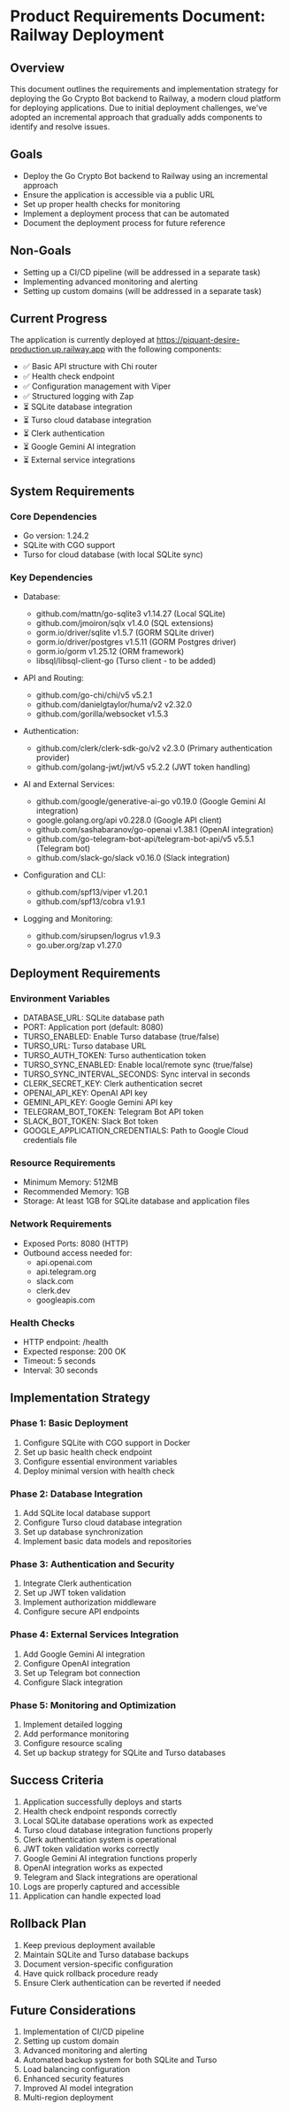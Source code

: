 # Product Requirements Document: Railway Deployment

## Overview
This document outlines the requirements and implementation strategy for deploying the Go Crypto Bot backend to Railway, a modern cloud platform for deploying applications. Due to initial deployment challenges, we've adopted an incremental approach that gradually adds components to identify and resolve issues.

## Goals
- Deploy the Go Crypto Bot backend to Railway using an incremental approach
- Ensure the application is accessible via a public URL
- Set up proper health checks for monitoring
- Implement a deployment process that can be automated
- Document the deployment process for future reference

## Non-Goals
- Setting up a CI/CD pipeline (will be addressed in a separate task)
- Implementing advanced monitoring and alerting
- Setting up custom domains (will be addressed in a separate task)

## Current Progress

The application is currently deployed at https://piquant-desire-production.up.railway.app with the following components:

- ✅ Basic API structure with Chi router
- ✅ Health check endpoint
- ✅ Configuration management with Viper
- ✅ Structured logging with Zap
- ⏳ SQLite database integration
- ⏳ Turso cloud database integration
- ⏳ Clerk authentication
- ⏳ Google Gemini AI integration
- ⏳ External service integrations

## System Requirements

### Core Dependencies
- Go version: 1.24.2
- SQLite with CGO support
- Turso for cloud database (with local SQLite sync)

### Key Dependencies
- Database:
  - github.com/mattn/go-sqlite3 v1.14.27 (Local SQLite)
  - github.com/jmoiron/sqlx v1.4.0 (SQL extensions)
  - gorm.io/driver/sqlite v1.5.7 (GORM SQLite driver)
  - gorm.io/driver/postgres v1.5.11 (GORM Postgres driver)
  - gorm.io/gorm v1.25.12 (ORM framework)
  - libsql/libsql-client-go (Turso client - to be added)

- API and Routing:
  - github.com/go-chi/chi/v5 v5.2.1
  - github.com/danielgtaylor/huma/v2 v2.32.0
  - github.com/gorilla/websocket v1.5.3

- Authentication:
  - github.com/clerk/clerk-sdk-go/v2 v2.3.0 (Primary authentication provider)
  - github.com/golang-jwt/jwt/v5 v5.2.2 (JWT token handling)

- AI and External Services:
  - github.com/google/generative-ai-go v0.19.0 (Google Gemini AI integration)
  - google.golang.org/api v0.228.0 (Google API client)
  - github.com/sashabaranov/go-openai v1.38.1 (OpenAI integration)
  - github.com/go-telegram-bot-api/telegram-bot-api/v5 v5.5.1 (Telegram bot)
  - github.com/slack-go/slack v0.16.0 (Slack integration)

- Configuration and CLI:
  - github.com/spf13/viper v1.20.1
  - github.com/spf13/cobra v1.9.1

- Logging and Monitoring:
  - github.com/sirupsen/logrus v1.9.3
  - go.uber.org/zap v1.27.0

## Deployment Requirements

### Environment Variables
- DATABASE_URL: SQLite database path
- PORT: Application port (default: 8080)
- TURSO_ENABLED: Enable Turso database (true/false)
- TURSO_URL: Turso database URL
- TURSO_AUTH_TOKEN: Turso authentication token
- TURSO_SYNC_ENABLED: Enable local/remote sync (true/false)
- TURSO_SYNC_INTERVAL_SECONDS: Sync interval in seconds
- CLERK_SECRET_KEY: Clerk authentication secret
- OPENAI_API_KEY: OpenAI API key
- GEMINI_API_KEY: Google Gemini API key
- TELEGRAM_BOT_TOKEN: Telegram Bot API token
- SLACK_BOT_TOKEN: Slack Bot token
- GOOGLE_APPLICATION_CREDENTIALS: Path to Google Cloud credentials file

### Resource Requirements
- Minimum Memory: 512MB
- Recommended Memory: 1GB
- Storage: At least 1GB for SQLite database and application files

### Network Requirements
- Exposed Ports: 8080 (HTTP)
- Outbound access needed for:
  - api.openai.com
  - api.telegram.org
  - slack.com
  - clerk.dev
  - googleapis.com

### Health Checks
- HTTP endpoint: /health
- Expected response: 200 OK
- Timeout: 5 seconds
- Interval: 30 seconds

## Implementation Strategy

### Phase 1: Basic Deployment
1. Configure SQLite with CGO support in Docker
2. Set up basic health check endpoint
3. Configure essential environment variables
4. Deploy minimal version with health check

### Phase 2: Database Integration
1. Add SQLite local database support
2. Configure Turso cloud database integration
3. Set up database synchronization
4. Implement basic data models and repositories

### Phase 3: Authentication and Security
1. Integrate Clerk authentication
2. Set up JWT token validation
3. Implement authorization middleware
4. Configure secure API endpoints

### Phase 4: External Services Integration
1. Add Google Gemini AI integration
2. Configure OpenAI integration
3. Set up Telegram bot connection
4. Configure Slack integration

### Phase 5: Monitoring and Optimization
1. Implement detailed logging
2. Add performance monitoring
3. Configure resource scaling
4. Set up backup strategy for SQLite and Turso databases

## Success Criteria
1. Application successfully deploys and starts
2. Health check endpoint responds correctly
3. Local SQLite database operations work as expected
4. Turso cloud database integration functions properly
5. Clerk authentication system is operational
6. JWT token validation works correctly
7. Google Gemini AI integration functions properly
8. OpenAI integration works as expected
9. Telegram and Slack integrations are operational
10. Logs are properly captured and accessible
11. Application can handle expected load

## Rollback Plan
1. Keep previous deployment available
2. Maintain SQLite and Turso database backups
3. Document version-specific configuration
4. Have quick rollback procedure ready
5. Ensure Clerk authentication can be reverted if needed

## Future Considerations
1. Implementation of CI/CD pipeline
2. Setting up custom domain
3. Advanced monitoring and alerting
4. Automated backup system for both SQLite and Turso
5. Load balancing configuration
6. Enhanced security features
7. Improved AI model integration
8. Multi-region deployment
